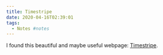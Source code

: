 ```yaml
---
title: Timestripe
date: 2020-04-16T02:39:01
tags:
  - Notes #notes
---
```


I found this beautiful and maybe useful webpage: [Timestripe](https://timestripe.com/).